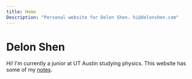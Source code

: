```yaml
---
title: Home
Description: "Personal website for Delon Shen. hi@delonshen.com"
---
```

# Delon Shen

Hi! I'm currently a junior at UT Austin studying physics. This website has some of my [notes](./notes).
